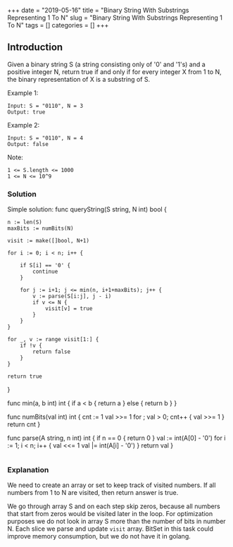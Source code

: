 +++
date = "2019-05-16"
title = "Binary String With Substrings Representing 1 To N"
slug = "Binary String With Substrings Representing 1 To N"
tags = []
categories = []
+++

## Introduction


Given a binary string S (a string consisting only of '0' and '1's) and a positive integer N, return true if and only if for every integer X from 1 to N, the binary representation of X is a substring of S.

 

Example 1:
```
Input: S = "0110", N = 3
Output: true
```

Example 2:
```
Input: S = "0110", N = 4
Output: false
``` 

Note:
```
1 <= S.length <= 1000
1 <= N <= 10^9
```

### Solution

Simple solution:
func queryString(S string, N int) bool {
    
    n := len(S)    
    maxBits := numBits(N) 
    
    visit := make([]bool, N+1)

    for i := 0; i < n; i++ {
        
        if S[i] == '0' {
            continue
        }
        
        for j := i+1; j <= min(n, i+1+maxBits); j++ {
            v := parse(S[i:j], j - i)
            if v <= N {
                visit[v] = true
            }
        }
    }
    
    for _, v := range visit[1:] {
        if !v {
            return false
        }
    }
    
    return true
    
}

func min(a, b int) int {
    if a < b {
        return a
    } else {
        return b
    }
}

func numBits(val int) int {
    cnt := 1
    val >>= 1
    for ; val > 0; cnt++ {
        val >>= 1
    }
    return cnt
}

func parse(A string, n int) int {
    if n == 0 {
        return 0
    }
    val := int(A[0] - '0')
    for i := 1; i < n; i++ {
        val <<= 1
        val |= int(A[i] - '0')
    }
    return val
}
``` go
```

### Explanation

We need to create an array or set to keep track of visited numbers.
If all numbers from 1 to N are visited, then return answer is true.

We go through array S and on each step skip zeros, because all numbers that start from zeros would be visited later in the loop.
For optimization purposes we do not look in array S more than the number of bits in number N.
Each slice we parse and update `visit` array.
BitSet in this task could improve memory consumption, but we do not have it in golang.


